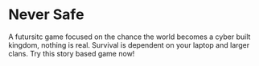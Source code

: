 # Never Safe
 A futursitc game focused on the chance the world becomes a cyber built kingdom, nothing is real. Survival is dependent on your laptop and larger clans. Try this story based game now!
